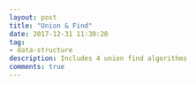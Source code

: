 ```yaml
---
layout: post
title: "Union & Find"
date: 2017-12-31 11:30:20
tag:
- data-structure
description: Includes 4 union find algorithms
comments: true
---
```


